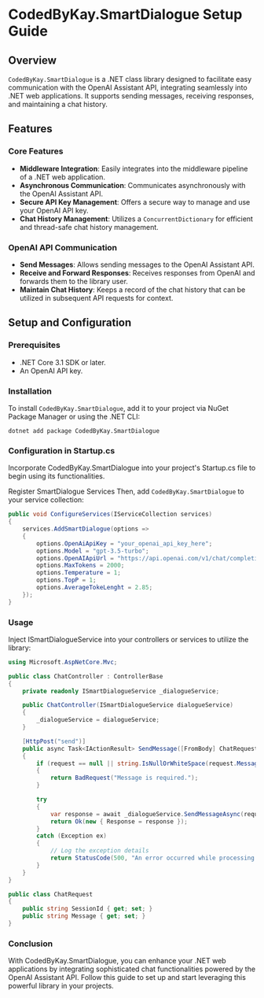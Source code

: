 # CodedByKay.SmartDialogue Setup Guide

## Overview

`CodedByKay.SmartDialogue` is a .NET class library designed to facilitate easy communication with the OpenAI Assistant API, integrating seamlessly into .NET web applications. It supports sending messages, receiving responses, and maintaining a chat history.

## Features

### Core Features

- **Middleware Integration**: Easily integrates into the middleware pipeline of a .NET web application.
- **Asynchronous Communication**: Communicates asynchronously with the OpenAI Assistant API.
- **Secure API Key Management**: Offers a secure way to manage and use your OpenAI API key.
- **Chat History Management**: Utilizes a `ConcurrentDictionary` for efficient and thread-safe chat history management.

### OpenAI API Communication

- **Send Messages**: Allows sending messages to the OpenAI Assistant API.
- **Receive and Forward Responses**: Receives responses from OpenAI and forwards them to the library user.
- **Maintain Chat History**: Keeps a record of the chat history that can be utilized in subsequent API requests for context.

## Setup and Configuration

### Prerequisites

- .NET Core 3.1 SDK or later.
- An OpenAI API key.

### Installation

To install `CodedByKay.SmartDialogue`, add it to your project via NuGet Package Manager or using the .NET CLI:

```shell
dotnet add package CodedByKay.SmartDialogue
```

### Configuration in Startup.cs

Incorporate CodedByKay.SmartDialogue into your project's Startup.cs file to begin using its functionalities.


Register SmartDialogue Services
Then, add `CodedByKay.SmartDialogue` to your service collection:

```csharp
public void ConfigureServices(IServiceCollection services)
{
    services.AddSmartDialogue(options =>
    {
        options.OpenAiApiKey = "your_openai_api_key_here";
        options.Model = "gpt-3.5-turbo";
        options.OpenAIApiUrl = "https://api.openai.com/v1/chat/completions";
        options.MaxTokens = 2000;
        options.Temperature = 1;
        options.TopP = 1;
        options.AverageTokeLenght = 2.85;
    });
}
```

### Usage
Inject ISmartDialogueService into your controllers or services to utilize the library:

```csharp
using Microsoft.AspNetCore.Mvc;

public class ChatController : ControllerBase
{
    private readonly ISmartDialogueService _dialogueService;

    public ChatController(ISmartDialogueService dialogueService)
    {
        _dialogueService = dialogueService;
    }

    [HttpPost("send")]
    public async Task<IActionResult> SendMessage([FromBody] ChatRequest request)
    {
        if (request == null || string.IsNullOrWhiteSpace(request.Message))
        {
            return BadRequest("Message is required.");
        }

        try
        {
            var response = await _dialogueService.SendMessageAsync(request.SessionId, request.Message);
            return Ok(new { Response = response });
        }
        catch (Exception ex)
        {
            // Log the exception details
            return StatusCode(500, "An error occurred while processing your request.");
        }
    }
}

public class ChatRequest
{
    public string SessionId { get; set; }
    public string Message { get; set; }
}

```

### Conclusion
With CodedByKay.SmartDialogue, you can enhance your .NET web applications by integrating sophisticated chat functionalities powered by the OpenAI Assistant API. Follow this guide to set up and start leveraging this powerful library in your projects.
